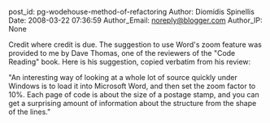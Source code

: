 post_id: pg-wodehouse-method-of-refactoring
Author: Diomidis Spinellis
Date: 2008-03-22 07:36:59
Author_Email: noreply@blogger.com
Author_IP: None

Credit where credit is due.  The suggestion to use Word's zoom feature was
provided to me by Dave Thomas, one of the reviewers of the "Code Reading"
book.  Here is his suggestion, copied verbatim from his review:

"An interesting way of looking at a whole lot of source quickly under Windows
is to load it into Microsoft Word, and then set the zoom factor to 10%. Each
page of code is about the size of a postage stamp, and you can get a surprising
amount of information about the structure from the shape of the lines."
